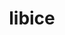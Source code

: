 ---
title: "libice"
layout: cache
categories: [package, develop-2023-05-18]
meta: {"versions": ["1.0.9"], "compilers": ["gcc@=11.1.0", "gcc@=11.3.0", "gcc@=7.3.1"], "oss": ["amzn2", "ubuntu20.04", "ubuntu22.04"], "platforms": ["linux"], "targets": ["aarch64", "neoverse_n1", "x86_64_v3"], "stacks": ["aws-isc", "aws-isc-aarch64", "data-vis-sdk", "e4s", "gpu-tests", "ml-linux-x86_64-rocm", "root"], "num_specs": 5, "num_specs_by_stack": {"aws-isc-aarch64": 2, "root": 5, "aws-isc": 1, "gpu-tests": 1, "data-vis-sdk": 1, "e4s": 1, "ml-linux-x86_64-rocm": 1}}
spec_details: [{"hash": "dgz4ixd2afzqjl7srf6at2tqv4c3q2bd", "compiler": "gcc@=7.3.1", "versions": ["1.0.9"], "os": "amzn2", "platform": "linux", "target": "aarch64", "variants": ["build_system=autotools"], "stacks": ["aws-isc-aarch64", "root"], "size": "-", "tarball": "https://binaries.spack.io/releases/develop-2023-05-18/build_cache/linux-amzn2-aarch64/gcc-7.3.1/libice-1.0.9/linux-amzn2-aarch64-gcc-7.3.1-libice-1.0.9-dgz4ixd2afzqjl7srf6at2tqv4c3q2bd.spack"}, {"hash": "q4bpv2n43fv2dnzii6a4yiu2d24w6fip", "compiler": "gcc@=7.3.1", "versions": ["1.0.9"], "os": "amzn2", "platform": "linux", "target": "neoverse_n1", "variants": ["build_system=autotools"], "stacks": ["aws-isc-aarch64", "root"], "size": "-", "tarball": "https://binaries.spack.io/releases/develop-2023-05-18/build_cache/linux-amzn2-neoverse_n1/gcc-7.3.1/libice-1.0.9/linux-amzn2-neoverse_n1-gcc-7.3.1-libice-1.0.9-q4bpv2n43fv2dnzii6a4yiu2d24w6fip.spack"}, {"hash": "dy6xg2yyrzs73hazddezljgrjoseg3kf", "compiler": "gcc@=7.3.1", "versions": ["1.0.9"], "os": "amzn2", "platform": "linux", "target": "x86_64_v3", "variants": ["build_system=autotools"], "stacks": ["root", "aws-isc"], "size": "-", "tarball": "https://binaries.spack.io/releases/develop-2023-05-18/build_cache/linux-amzn2-x86_64_v3/gcc-7.3.1/libice-1.0.9/linux-amzn2-x86_64_v3-gcc-7.3.1-libice-1.0.9-dy6xg2yyrzs73hazddezljgrjoseg3kf.spack"}, {"hash": "j7chdighuecwzfwq52x2qjg5brcvd3q7", "compiler": "gcc@=11.1.0", "versions": ["1.0.9"], "os": "ubuntu20.04", "platform": "linux", "target": "x86_64_v3", "variants": ["build_system=autotools"], "stacks": ["gpu-tests", "data-vis-sdk", "e4s", "root"], "size": "-", "tarball": "https://binaries.spack.io/releases/develop-2023-05-18/build_cache/linux-ubuntu20.04-x86_64_v3/gcc-11.1.0/libice-1.0.9/linux-ubuntu20.04-x86_64_v3-gcc-11.1.0-libice-1.0.9-j7chdighuecwzfwq52x2qjg5brcvd3q7.spack"}, {"hash": "kh5sfng2sv3m4ql4ncevhy77dozuf2vu", "compiler": "gcc@=11.3.0", "versions": ["1.0.9"], "os": "ubuntu22.04", "platform": "linux", "target": "x86_64_v3", "variants": ["build_system=autotools"], "stacks": ["root", "ml-linux-x86_64-rocm"], "size": "-", "tarball": "https://binaries.spack.io/releases/develop-2023-05-18/build_cache/linux-ubuntu22.04-x86_64_v3/gcc-11.3.0/libice-1.0.9/linux-ubuntu22.04-x86_64_v3-gcc-11.3.0-libice-1.0.9-kh5sfng2sv3m4ql4ncevhy77dozuf2vu.spack"}]
---